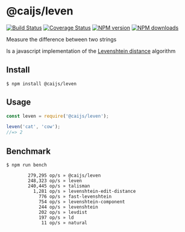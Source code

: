 # @caijs/leven

[![Build Status](https://travis-ci.com/CAI-js/leven.svg?branch=master)](https://travis-ci.com/CAI-js/leven)
[![Coverage Status](https://coveralls.io/repos/github/CAI-js/leven/badge.svg?branch=master)](https://coveralls.io/github/CAI-js/leven?branch=master)
[![NPM version](https://img.shields.io/npm/v/@caijs/leven.svg?style=flat)](https://www.npmjs.com/package/@caijs/leven)
[![NPM downloads](https://img.shields.io/npm/dm/@caijs/leven.svg?style=flat)](https://www.npmjs.com/package/@caijs/leven)

Measure the difference between two strings

Is a javascript implementation of the [Levenshtein distance](https://en.wikipedia.org/wiki/Levenshtein_distance) algorithm


## Install

```
$ npm install @caijs/leven
```


## Usage

```js
const leven = require('@caijs/leven');

leven('cat', 'cow');
//=> 2
```


## Benchmark

```
$ npm run bench
```

```
        279,295 op/s » @caijs/leven
        248,323 op/s » leven
        240,445 op/s » talisman
          1,281 op/s » levenshtein-edit-distance
            776 op/s » fast-levenshtein
            754 op/s » levenshtein-component
            244 op/s » levenshtein
            202 op/s » levdist
            197 op/s » ld
             11 op/s » natural
```